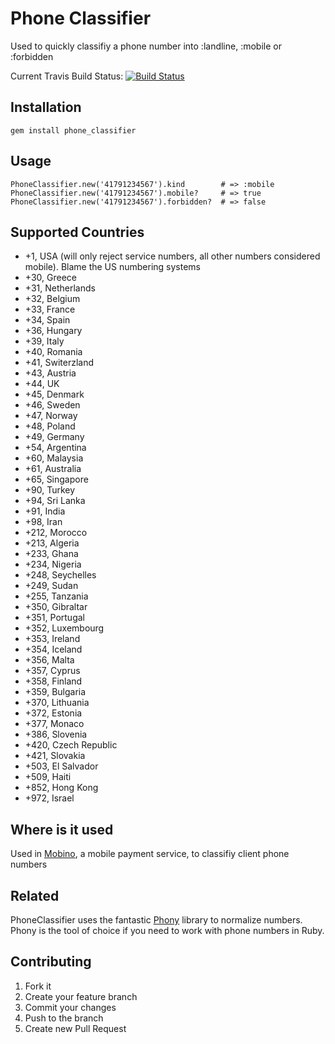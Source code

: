 Phone Classifier
================

Used to quickly classifiy a phone number into :landline, :mobile or :forbidden

Current Travis Build Status: [![Build Status](https://secure.travis-ci.org/mobino/phone_classifier.png?branch=master)](https://travis-ci.org/mobino/phone_classifier)

Installation
------------

    gem install phone_classifier

Usage
-----

    PhoneClassifier.new('41791234567').kind        # => :mobile
    PhoneClassifier.new('41791234567').mobile?     # => true
    PhoneClassifier.new('41791234567').forbidden?  # => false


Supported Countries
-------------------

* +1, USA (will only reject service numbers, all other numbers considered mobile). Blame the US numbering systems
* +30, Greece
* +31, Netherlands
* +32, Belgium
* +33, France
* +34, Spain
* +36, Hungary
* +39, Italy
* +40, Romania
* +41, Switerzland
* +43, Austria
* +44, UK
* +45, Denmark
* +46, Sweden
* +47, Norway
* +48, Poland
* +49, Germany
* +54, Argentina
* +60, Malaysia
* +61, Australia
* +65, Singapore
* +90, Turkey
* +94, Sri Lanka
* +91, India
* +98, Iran
* +212, Morocco
* +213, Algeria
* +233, Ghana
* +234, Nigeria
* +248, Seychelles
* +249, Sudan
* +255, Tanzania
* +350, Gibraltar
* +351, Portugal
* +352, Luxembourg
* +353, Ireland
* +354, Iceland
* +356, Malta
* +357, Cyprus
* +358, Finland
* +359, Bulgaria
* +370, Lithuania
* +372, Estonia
* +377, Monaco
* +386, Slovenia
* +420, Czech Republic
* +421, Slovakia
* +503, El Salvador
* +509, Haiti
* +852, Hong Kong
* +972, Israel


Where is it used
----------------

Used in [Mobino](http://mobino.com), a mobile payment service, to classifiy client phone numbers

Related
-------

PhoneClassifier uses the fantastic [Phony](http://github.com/floere/phony.git) library to normalize numbers. Phony is
the tool of choice if you need to work with phone numbers in Ruby.

Contributing
------------

1. Fork it
2. Create your feature branch
3. Commit your changes
4. Push to the branch
5. Create new Pull Request
